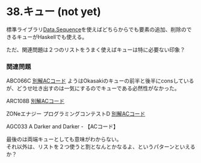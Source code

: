 # 38.キュー \(not yet\)

標準ライブラリ[Data.Sequence](../library/data.sequence.md)を使えばどちらからでも要素の追加、削除のできるキューがHaskellでも使える。

ただ、関連問題は２つのリストをうまく使えばキューは特に必要ない印象？

### 関連問題

ABC066C [別解ACコード](https://atcoder.jp/contests/abc066/submissions/23260041) ようはOkasakiのキューの前半と後半にconsしているが、どうせ吐き出すのは一気にするのでキューである必然性がなかった。  
ARC108B [別解ACコード](https://atcoder.jp/contests/arc108/submissions/23262668)  
ZONeエナジー プログラミングコンテストD [別解ACコード](https://atcoder.jp/contests/zone2021/submissions/23263015)

AGC033 A Darker and Darker - 【ACコード】

最後のは両端キューとしても意味がわからない。  
それ以外は、リストを２つ使うと割となんとかなるよ、というパターンといえるか？

